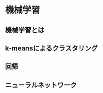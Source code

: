 <!--
Since : 2018/06/25
Update: <2018/06/25>
-->

# 機械学習

## 機械学習とは

## k-meansによるクラスタリング

## 回帰

## ニューラルネットワーク
